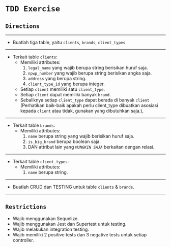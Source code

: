 # `TDD Exercise`

## `Directions`
***
- Buatlah tiga table, yaitu `clients`, `brands`, `client_types`
***
- Terkait table `clients`:
    - Memiliki attributes: 
        1. `legal_name` yang wajib berupa string berisikan huruf saja. 
        2. `npwp_number` yang wajib berupa string berisikan angka saja. 
        3. `address` yang berupa string.
        4. `client_type_id` yang berupa integer.
    - Setiap `client` memiliki satu `client_type`.
    - Setiap `client` dapat memiliki banyak `brand`.
    - Sebaliknya setiap `client_type` dapat berada di banyak `client` (Perhatikan baik-baik apakah perlu client_type dibuatkan asosiasi kepada `client` atau tidak, gunakan yang dibutuhkan saja.),
***
- Terkait table `brands`:
    - Memiliki attributes: 
        1. `name` berupa string yang wajib berisikan huruf saja. 
        2. `is_big_brand` berupa boolean saja. 
        3. DAN attribut lain yang *`MUNGKIN SAJA`* berkaitan dengan relasi.
***
- Terkait table `client_types`:
    - Memiliki attributes: 
        1. `name` berupa string.
***

- Buatlah CRUD dan TESTING untuk table `clients` & `brands`.

***
## `Restrictions`
- Wajib menggunakan Sequelize.
- Wajib menggunakan Jest dan Supertest untuk testing.
- Wajib melakukan integration testing.
- Wajib memiliki 2 positive tests dan 3 negative tests untuk setiap controller.